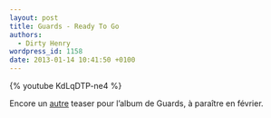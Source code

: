 ```yaml
---
layout: post
title: Guards - Ready To Go
authors:
  - Dirty Henry
wordpress_id: 1158
date: 2013-01-14 10:41:50 +0100
---
```


{% youtube KdLqDTP-ne4 %}

Encore un [autre][i1139] teaser pour l’album de Guards, à paraître en février.

[i1139]: https://www.deadrooster.org/guards-coming-true/
